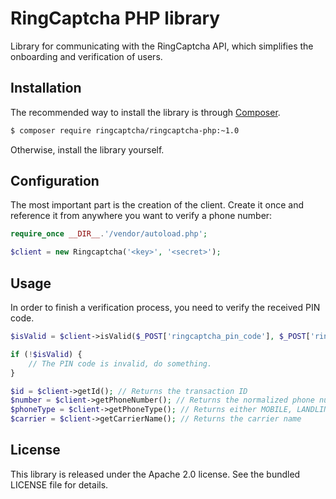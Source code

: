 RingCaptcha PHP library
=======================

Library for communicating with the RingCaptcha API, which simplifies the
onboarding and verification of users.

Installation
------------

The recommended way to install the library is through [Composer](http://getcomposer.org/).

```bash
$ composer require ringcaptcha/ringcaptcha-php:~1.0
```

Otherwise, install the library yourself.

Configuration
-------------

The most important part is the creation of the client. Create it once and
reference it from anywhere you want to verify a phone number:

```php
require_once __DIR__.'/vendor/autoload.php';

$client = new Ringcaptcha('<key>', '<secret>');
```

Usage
-----

In order to finish a verification process, you need to verify the received PIN code.

```php
$isValid = $client->isValid($_POST['ringcaptcha_pin_code'], $_POST['ringcaptcha_session_id']);

if (!$isValid) {
    // The PIN code is invalid, do something.
}

$id = $client->getId(); // Returns the transaction ID
$number = $client->getPhoneNumber(); // Returns the normalized phone number
$phoneType = $client->getPhoneType(); // Returns either MOBILE, LANDLINE or VOIP
$carrier = $client->getCarrierName(); // Returns the carrier name
```

License
-------

This library is released under the Apache 2.0 license. See the bundled LICENSE file for details.
